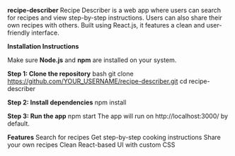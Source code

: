  **recipe-describer**
Recipe Describer is a web app where users can search for recipes and view step-by-step instructions. Users can also share their own recipes with others. Built using React.js, it features a clean and user-friendly interface.           

**Installation Instructions**

Make sure **Node.js** and **npm** are installed on your system.

**Step 1: Clone the repository**
bash
git clone https://github.com/YOUR_USERNAME/recipe-describer.git
cd recipe-describer

**Step 2: Install dependencies**
npm install

**Step 3: Run the app**
npm start
The app will run on http://localhost:3000/ by default.

**Features**
Search for recipes
Get step-by-step cooking instructions
Share your own recipes
Clean React-based UI with custom CSS
